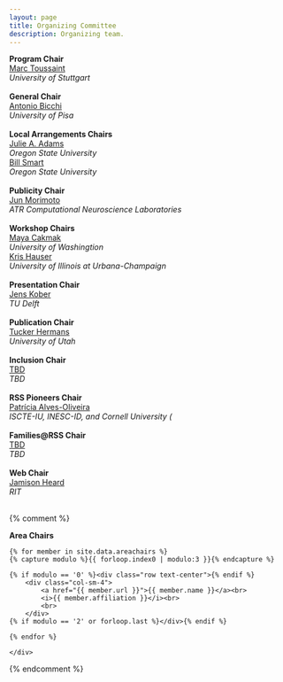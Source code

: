 ```yaml
---
layout: page
title: Organizing Committee
description: Organizing team.
---
```

<div>
    <div class="row text-center">
            <b>Program Chair</b><br>
            <a href="http://ipvs.informatik.uni-stuttgart.de/mlr/marc/">Marc Toussaint</a><br>
            <i>University of Stuttgart</i><br>
            <br>
	    <b>General Chair</b><br>
            <a href="https://www.iit.it/people/antonio-bicchi">Antonio Bicchi</a><br>
            <i>University of Pisa</i><br>
            <br>
            <b>Local Arrangements Chairs</b><br>
            <a href="https://eecs.oregonstate.edu/people/adams-julie" >Julie A. Adams</a><br>
            <i>Oregon State University</i><br>
			<a href="https://mime.oregonstate.edu/people/smart" >Bill Smart</a><br>
            <i>Oregon State University</i><br>
            <br>
            <b>Publicity Chair</b><br>
            <a href="https://bicr.atr.jp/~xmorimo/">Jun Morimoto</a><br>
            <i>ATR Computational Neuroscience Laboratories</i><br>
            <br>
	    <b>Workshop Chairs</b><br>
            <a href="https://homes.cs.washington.edu/~mcakmak/" >Maya Cakmak</a><br>
            <i>University of Washingtion</i><br>
	    <a href="https://kkhauser.web.illinois.edu/" >Kris Hauser</a><br>
            <i>University of Illinois at Urbana-Champaign</i><br>
            <br>
	    <b>Presentation Chair</b><br>
            <a href="http://www.jenskober.de/">Jens Kober</a><br>
            <i>TU Delft</i><br>
            <br>
	    <b>Publication Chair</b><br>
            <a href="http://www.cs.utah.edu/~thermans/">Tucker Hermans</a><br>
            <i>University of Utah</i><br>
            <br>
	    <b>Inclusion Chair</b><br>
            <a href="TBD">TBD</a><br>
            <i>TBD</i><br>
            <br>
	    <b>RSS Pioneers Chair</b><br>
            <a href="Thttps://patricialvesoliveira.com/">Patrícia Alves-Oliveira</a><br>
            <i>ISCTE-IU, INESC-ID, and Cornell University (</i><br>
            <br>
	    <b>Families@RSS Chair</b><br>
            <a href="TBD">TBD</a><br>
            <i>TBD</i><br>
            <br>
            <b>Web Chair</b><br>
            <a href="https://www.rit.edu/directory/jrheee-jamison-heard">Jamison Heard</a><br>
            <i>RIT</i><br>
            <br>
    </div>

{% comment %}
    <div id="area-chairs" class="row text-center">
        <b>Area Chairs</b><br>

    {% for member in site.data.areachairs %}
    {% capture modulo %}{{ forloop.index0 | modulo:3 }}{% endcapture %}

    {% if modulo == '0' %}<div class="row text-center">{% endif %}
        <div class="col-sm-4">
            <a href="{{ member.url }}">{{ member.name }}</a><br>
            <i>{{ member.affiliation }}</i><br>
            <br>
        </div>
    {% if modulo == '2' or forloop.last %}</div>{% endif %}

    {% endfor %}

    </div>
{% endcomment %}
</div>
